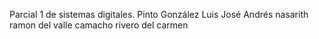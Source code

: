 Parcial 1 de sistemas digitales.
Pinto González Luis José
Andrés nasarith ramon del valle camacho rivero del carmen 
